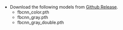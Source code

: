 
* Download the following models from [Github Release](https://github.com/jiaxi-jiang/FBCNN/releases/tag/v1.0).
    * fbcnn_color.pth
    * fbcnn_gray.pth
    * fbcnn_gray_double.pth
